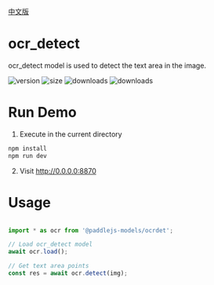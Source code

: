 [中文版](./README_cn.md)

# ocr_detect

ocr_detect model is used to detect the text area in the image.

<img src="https://img.shields.io/npm/v/@paddlejs-models/ocrdet?color=success" alt="version"> <img src="https://img.shields.io/bundlephobia/min/@paddlejs-models/ocrdet" alt="size"> <img src="https://img.shields.io/npm/dm/@paddlejs-models/ocrdet?color=orange" alt="downloads"> <img src="https://img.shields.io/npm/dt/@paddlejs-models/ocrdet" alt="downloads">

# Run Demo
1. Execute in the current directory
``` bash
npm install
npm run dev
```
2. Visit http://0.0.0.0:8870


# Usage

```js

import * as ocr from '@paddlejs-models/ocrdet';

// Load ocr_detect model
await ocr.load();

// Get text area points
const res = await ocr.detect(img);

```
